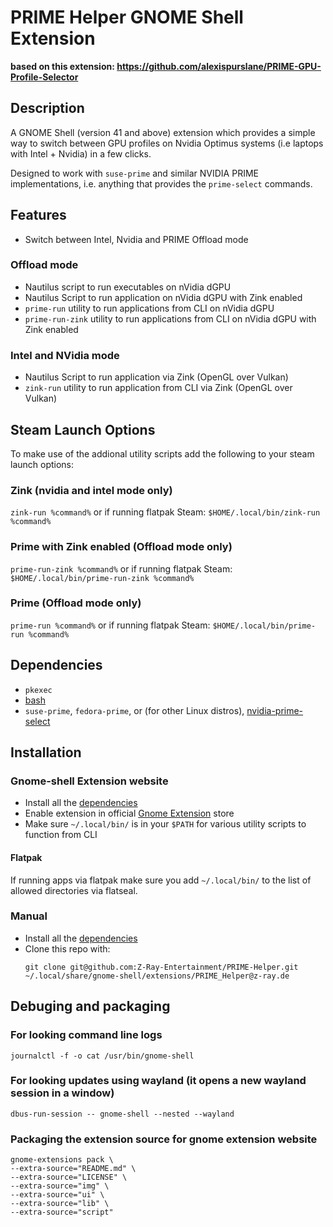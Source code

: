 # PRIME Helper GNOME Shell Extension

**based on this extension: <https://github.com/alexispurslane/PRIME-GPU-Profile-Selector>**

## Description
A GNOME Shell (version 41 and above) extension which provides a simple way to
switch between GPU profiles on Nvidia Optimus systems (i.e laptops with Intel
    + Nvidia) in a few clicks.

Designed to work with `suse-prime` and similar NVIDIA PRIME implementations, i.e. anything that provides the `prime-select` commands.

## Features
- Switch between Intel, Nvidia and PRIME Offload mode

### Offload mode
- Nautilus script to run executables on nVidia dGPU
- Nautilus Script to run application on nVidia dGPU with Zink enabled
- `prime-run` utility to run applications from CLI on nVidia dGPU
- `prime-run-zink` utility to run applications from CLI on nVidia dGPU with Zink enabled

### Intel and NVidia mode
- Nautilus Script to run application via Zink (OpenGL over Vulkan)
- `zink-run` utility to run application from CLI via Zink (OpenGL over Vulkan)

## Steam Launch Options
To make use of the addional utility scripts add the following to your steam launch options:
### Zink (nvidia and intel mode only)
`zink-run %command%`
or if running flatpak Steam:
`$HOME/.local/bin/zink-run %command%`
### Prime with Zink enabled (Offload mode only)
`prime-run-zink %command%`
or if running flatpak Steam:
`$HOME/.local/bin/prime-run-zink %command%`
### Prime (Offload mode only)
`prime-run %command%`
or if running flatpak Steam:
`$HOME/.local/bin/prime-run %command%`

## Dependencies
- `pkexec`
- [bash](https://www.gnu.org/software/bash/)
- `suse-prime`, `fedora-prime`, or (for other Linux distros),
  [nvidia-prime-select](https://github.com/wildtruc/nvidia-prime-select)

## Installation

### Gnome-shell Extension website
- Install all the [dependencies](#Dependencies)
- Enable extension in official [Gnome Extension](https://extensions.gnome.org/extension/5937/prime-gpu-profile-selector/) store
- Make sure `~/.local/bin/` is in your `$PATH` for various utility scripts to function from CLI
#### Flatpak
If running apps via flatpak make sure you add `~/.local/bin/` to the list of allowed directories via flatseal. 

### Manual
- Install all the [dependencies](#Dependencies)
- Clone this repo with:
  ```
  git clone git@github.com:Z-Ray-Entertainment/PRIME-Helper.git ~/.local/share/gnome-shell/extensions/PRIME_Helper@z-ray.de
  ```
## Debuging and packaging

### For looking command line logs
```
journalctl -f -o cat /usr/bin/gnome-shell
```

### For looking updates using wayland (it opens a new wayland session in a window)
```
dbus-run-session -- gnome-shell --nested --wayland
```

### Packaging the extension source for gnome extension website
```
gnome-extensions pack \
--extra-source="README.md" \
--extra-source="LICENSE" \
--extra-source="img" \
--extra-source="ui" \
--extra-source="lib" \
--extra-source="script"
```
